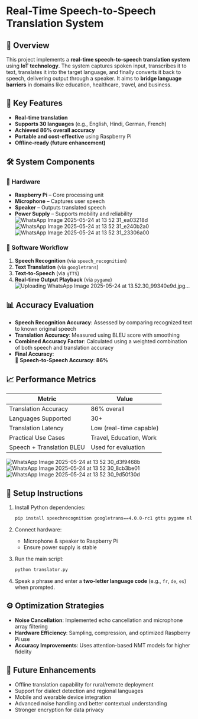 
# Real-Time Speech-to-Speech Translation System

## 📌 Overview

This project implements a **real-time speech-to-speech translation system** using **IoT technology**. The system captures spoken input, transcribes it to text, translates it into the target language, and finally converts it back to speech, delivering output through a speaker. It aims to **bridge language barriers** in domains like education, healthcare, travel, and business.

## 🎯 Key Features

- **Real-time translation**
- **Supports 30 languages** (e.g., English, Hindi, German, French)
- **Achieved 86% overall accuracy**
- **Portable and cost-effective** using Raspberry Pi
- **Offline-ready (future enhancement)**

## 🛠 System Components

### 🔧 Hardware
- **Raspberry Pi** – Core processing unit
- **Microphone** – Captures user speech
- **Speaker** – Outputs translated speech
- **Power Supply** – Supports mobility and reliability
![WhatsApp Image 2025-05-24 at 13 52 31_ea03218d](https://github.com/user-attachments/assets/9dcefbe2-3cda-4849-bd31-6d731c30af30)
![WhatsApp Image 2025-05-24 at 13 52 31_e240b2a0](https://github.com/user-attachments/assets/eb4df2d8-761c-4cb8-9847-f382383d9531)
![WhatsApp Image 2025-05-24 at 13 52 31_23306a00](https://github.com/user-attachments/assets/3d9c5afe-ed82-4ad4-ad9e-d9af87e11b50)

### 🧠 Software Workflow
1. **Speech Recognition** (via `speech_recognition`)
2. **Text Translation** (via `googletrans`)
3. **Text-to-Speech** (via `gTTS`)
4. **Real-time Output Playback** (via `pygame`)
![Uploading WhatsApp Image 2025-05-24 at 13.52.30_99340e9d.jpg…]()

## 📊 Accuracy Evaluation

- **Speech Recognition Accuracy**: Assessed by comparing recognized text to known original speech
- **Translation Accuracy**: Measured using BLEU score with smoothing
- **Combined Accuracy Factor**: Calculated using a weighted combination of both speech and translation accuracy
- **Final Accuracy**:  
  🔹 **Speech-to-Speech Accuracy**: **86%**

## 📈 Performance Metrics

| Metric                    | Value                    |
|---------------------------|--------------------------|
| Translation Accuracy      | 86% overall              |
| Languages Supported       | 30+                      |
| Translation Latency       | Low (real-time capable)  |
| Practical Use Cases       | Travel, Education, Work  |
| Speech + Translation BLEU | Used for evaluation      |
![WhatsApp Image 2025-05-24 at 13 52 30_d3f9468b](https://github.com/user-attachments/assets/89d42e23-5fa2-4faf-9b02-2cf15e9cc5d3)
![WhatsApp Image 2025-05-24 at 13 52 30_8cb3be01](https://github.com/user-attachments/assets/94d6d7cf-826e-4ff7-8690-700b32a60957)
![WhatsApp Image 2025-05-24 at 13 52 30_9d50f30d](https://github.com/user-attachments/assets/8863bd67-ba4f-4775-b049-4e132e147180)

## 🚀 Setup Instructions

1. Install Python dependencies:
   ```bash
   pip install speechrecognition googletrans==4.0.0-rc1 gtts pygame nltk matplotlib transformers
   ```

2. Connect hardware:
   - Microphone & speaker to Raspberry Pi
   - Ensure power supply is stable

3. Run the main script:
   ```bash
   python translator.py
   ```

4. Speak a phrase and enter a **two-letter language code** (e.g., `fr`, `de`, `es`) when prompted.

## ⚙️ Optimization Strategies

- **Noise Cancellation**: Implemented echo cancellation and microphone array filtering
- **Hardware Efficiency**: Sampling, compression, and optimized Raspberry Pi use
- **Accuracy Improvements**: Uses attention-based NMT models for higher fidelity

## 🔮 Future Enhancements

- Offline translation capability for rural/remote deployment
- Support for dialect detection and regional languages
- Mobile and wearable device integration
- Advanced noise handling and better contextual understanding
- Stronger encryption for data privacy


